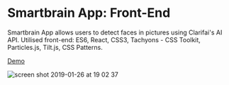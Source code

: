 # Smartbrain App: Front-End

Smartbrain App allows users to detect faces in pictures using Clarifai's AI API. 
Utilised front-end: ES6, React, CSS3, Tachyons - CSS Toolkit, Particles.js, Tilt.js, CSS Patterns.

[Demo](https://dashboard.heroku.com/apps/smart-brain-app-demo)

![screen shot 2019-01-26 at 19 02 37](https://user-images.githubusercontent.com/38971399/51791576-30927f00-219d-11e9-9dff-29c6d09f735f.png)




